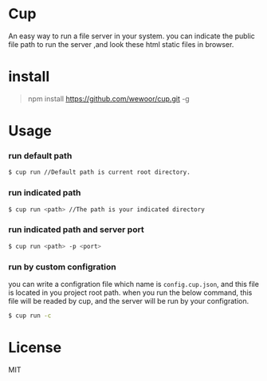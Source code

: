 # Cup
An easy way to run a file server in your system. you can indicate the public file path to run the server ,and look these html static files in browser.


# install

> npm install https://github.com/wewoor/cup.git -g

# Usage

### run default path

```bash
$ cup run //Default path is current root directory. 
```

### run indicated path

```bash
$ cup run <path> //The path is your indicated directory
```

### run indicated path and server port

```bash
$ cup run <path> -p <port>
```

### run by custom configration
you can write a configration file which name is `config.cup.json`,
and this file is located in you project root path. when you 
run the below command, this file will be readed by cup, and the server will be run by your configration.

```bash
$ cup run -c
```

# License

MIT
